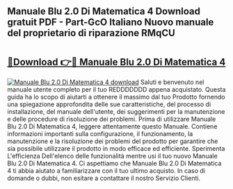 ## Manuale Blu 2.0 Di Matematica 4 Download gratuit PDF - Part-GcO Italiano Nuovo manuale del proprietario di riparazione RMqCU

# <h2><a href="http://dfc18c.blite.top/?on=Manuale+Blu+2.0+Di+Matematica+4">🔗Download 👉🔴 Manuale Blu 2.0 Di Matematica 4</a></h2>

[![Manuale Blu 2.0 Di Matematica 4 download](https://i.imgur.com/lujVjoI.png)](http://dfc18c.blite.top/?on=Manuale+Blu+2.0+Di+Matematica+4)
Saluti e benvenuto nel manuale utente completo per il tuo REDDDDDDD appena acquistato. Questa guida ha lo scopo di aiutarti a ottenere il massimo dal tuo Prodotto fornendo una spiegazione approfondita delle sue caratteristiche, del processo di installazione, del manuale dell'utente, dei suggerimenti per la manutenzione e delle procedure di risoluzione dei problemi. Prima di utilizzare Manuale Blu 2.0 Di Matematica 4, leggere attentamente questo Manuale. Contiene informazioni importanti sulla configurazione, il funzionamento, la manutenzione e la risoluzione dei problemi del prodotto per garantire che sia possibile utilizzare il prodotto in modo efficace ed efficiente. Sperimenta L'efficienza Dell'elenco delle funzionalità mentre usi il tuo nuovo Manuale Blu 2.0 Di Matematica 4. Ci aspettiamo che Manuale Blu 2.0 Di Matematica 4 ti abbia aiutato a familiarizzare con il tuo ultimo acquisto. In caso di domande o dubbi, non esitare a contattare il nostro Servizio Clienti.
